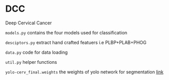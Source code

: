 # DCC
Deep Cervical Cancer 

`models.py` contains the four models used for classification

`desciptors.py` extract hand crafted featuers i.e PLBP+PLAB+PHOG

`data.py` code for data loading 

`util.py` helper functions 

`yolo-cerv_final.weights` the weights of yolo network for segmentation [link](https://drive.google.com/open?id=1NvXa0Zd0NB1Nk9awFcD3rF45cI7maHkq)
